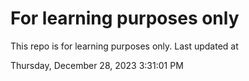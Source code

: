 # For learning purposes only
This repo is for learning purposes only.
Last updated at

Thursday, December 28, 2023 3:31:01 PM

